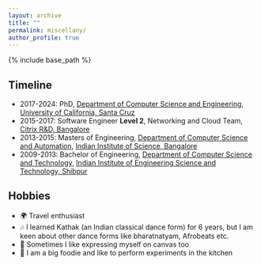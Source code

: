 ```yaml
---
layout: archive
title: ""
permalink: miscellany/
author_profile: true
---
```



{% include base_path %}

## Timeline

- 2017-2024: PhD, [Department of Computer Science and Engineering](https://engineering.ucsc.edu/departments/computer-science-and-engineering/), [University of California, Santa Cruz](https://www.ucsc.edu/about/)
- 2015-2017: Software Engineer <b> Level 2</b>, Networking and Cloud Team, [Citrix R&D, Bangalore]()
- 2013-2015: Masters of Engineering, [Department of Computer Science and Automation](https://www.csa.iisc.ac.in), [Indian Institute of Science, Bangalore](https://iisc.ac.in)
- 2009-2013: Bachelor of Engineering, [Department of Computer Science and Technology](https://www.iiests.ac.in/IIEST/AcaUnitDetails/CST), [Indian Institute of Engineering Science and Technology, Shibpur](https://www.iiests.ac.in)

## Hobbies 

- 🌍 Travel enthusiast 
- 🎶 I learned Kathak (an Indian classical dance form) for 6 years, but I am keen about other dance forms like bharatnatyam, 
Afrobeats etc.
- 🎨 Sometimes I like expressing myself on canvas too
- 🍜 I am a big foodie and like to perform experiments in the kitchen

